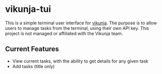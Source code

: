 # vikunja-tui

This is a simple terminal user interface for [vikunja](https://vikunja.io). The purpose is to allow users to manage tasks from the terminal, using their own API key. This project is not managed or affiliated with the Vikunja team.

## Current Features

- View current tasks, with the ability to get details for any given task
- Add tasks (title only)
